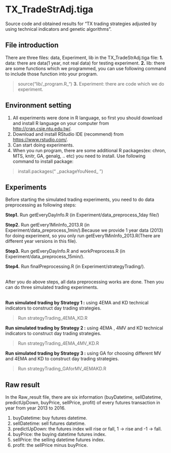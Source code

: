 # TX_TradeStrAdj.tiga

Source code and obtained results for “TX trading strategies adjusted by using technical indicators and genetic algorithms”.


## File introduction

There are three files: data, Experiment, lib in the TX_TradeStrAdj.tiga file:
**1.** data: there are data(1 year, not real data) for testing experiment.
**2.** lib: there are some functions which we programmed, you can use following command to include those function into your program.
> source(“lib/\_program.R\_“) 
**3.** Experiment: there are code which we do experiment.

## Environment setting

1.	All experiments were done in R language, so first you should download and install R language on your computer from http://cran.csie.ntu.edu.tw/.
2.	Download and install RStudio IDE (recommend) from https://www.rstudio.com/. 
3.	Can start doing experiments.
4.	When you run program, there are some additional R packages(ex: chron, MTS, knitr, GA, genalg, .. etc) you need to install. Use following command to install package:
> install.packages(“ \_packageYouNeed\_ ”) 

## Experiments

Before starting the simulated trading experiments, you need to do data preprocessing as following steps: 
</br>

**Step1.** Run getEveryDayInfo.R (in Experiment/data_preprocess_1day file/)

**Step2.** Run getEvery1MinInfo_2013.R (in Experiment/data_preprocess_1min/).Because we provide 1 year data (2013) for doing experiment, so you only run getEvery1MinInfo_2013.R(There are different year versions in this file).

**Step3.** Run getEveryDayInfo.R and workPreprocess.R (in Experiment/data_preprocess_15min/).

**Step4.** Run finalPreprocessing.R (in Experiment/strategyTrading/).  
  
</br>After you do above steps, all data preprocessing works are done. Then you can do three simulated trading experiments. </br> 
  
**Run simulated trading by Strategy 1 :** using 4EMA and KD technical indicators to construct day trading strategies.
> Run strategyTrading_4EMA_KD.R

**Run simulated trading by Strategy 2 :** using 4EMA , 4MV and KD technical indicators to construct day trading strategies.
> Run strategyTrading_4EMA_4MV_KD.R

**Run simulated trading by Strategy 3 :** using GA for choosing different MV and 4EMA and KD to construct day trading strategies.
> Run strategyTrading_GAforMV_4EMAKD.R

## Raw result

In the Raw_result file, there are six information (buyDatetime, sellDatetime, predictUpDown, buyPrice, sellPrice, profit) of every futures transaction in year from year 2013 to 2016.
1. buyDatetime: buy futures datetime. 
2. sellDatetime: sell futures datetime.
3. predictUpDown: the futures index will rise or fall, 1 -> rise and -1 -> fall.
4. buyPrice: the buying datetime futures index.
5. sellPrice: the selling datetime futures index.
6. profit: the sellPrice minus buyPrice.

